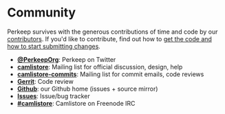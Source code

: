 # Community

Perkeep survives with the generous contributions of time and code by
our [contributors](/contributors). If you'd like to contribute, find out
how to [get the code and how to start submitting changes](/code).

-   [**@PerkeepOrg**](https://twitter.com/PerkeepOrg): Perkeep on
    Twitter
-   [**camlistore**](https://groups.google.com/group/camlistore):
    Mailing list for official discussion, design, help
-   [**camlistore-commits**](https://groups.google.com/group/camlistore-commits):
    Mailing list for commit emails, code reviews
-   [**Gerrit**](https://camlistore-review.googlesource.com/): Code
    review
-   [**Github**](https://github.com/perkeep/perkeep): our Github
    home (issues + source mirror)
-   [**Issues**](https://github.com/perkeep/perkeep/issues):
    Issue/bug tracker
-   [**\#camlistore**](irc://chat.freenode.net/camlistore): Camlistore
    on Freenode IRC
